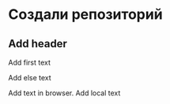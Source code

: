 # Создали репозиторий
## Add header

Add first text

Add else text

Add text in browser. Add local text
